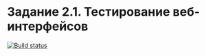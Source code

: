 # Задание 2.1. Тестирование веб-интерфейсов

[![Build status](https://ci.appveyor.com/api/projects/status/xvmvgjun6kdotx6p/branch/main?svg=true)](https://ci.appveyor.com/project/Creigi/ajava2-1web/branch/main)